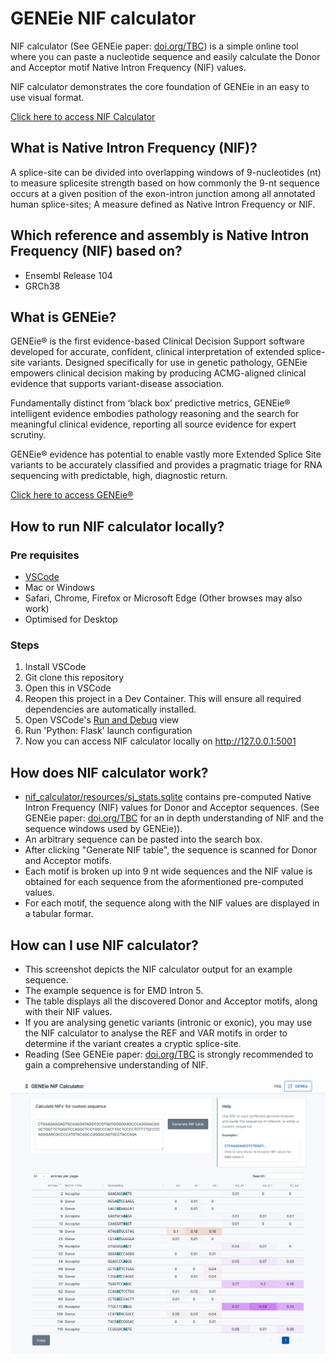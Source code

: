 # GENEie NIF calculator

NIF calculator (See GENEie paper: [doi.org/TBC](doi.org/TBC)) is a simple online tool where you can paste a nucleotide sequence and easily calculate the Donor and Acceptor motif Native Intron Frequency (NIF) values.

NIF calculator demonstrates the core foundation of GENEie in an easy to use visual format.

[Click here to access NIF Calculator](https://nifcalc.frontiergenomics.com.au)

## What is Native Intron Frequency (NIF)?

A splice-site can be divided into overlapping windows of 9-nucleotides (nt) to measure splicesite strength based on how commonly the 9-nt sequence occurs at a given position of the exon-intron junction among all annotated human splice-sites; A measure defined as Native Intron Frequency or NIF.

## Which reference and assembly is Native Intron Frequency (NIF) based on?

* Ensembl Release 104
* GRCh38

## What is GENEie?

GENEie® is the first evidence-based Clinical Decision Support software developed for accurate, confident, clinical interpretation of extended splice-site variants. Designed specifically for use in genetic pathology, GENEie empowers clinical decision making by producing ACMG-aligned clinical evidence that supports variant-disease association.

Fundamentally distinct from ‘black box’ predictive metrics, GENEie® intelligent evidence embodies pathology reasoning and the search for meaningful clinical evidence, reporting all source evidence for expert scrutiny.

GENEie® evidence has potential to enable vastly more Extended Splice Site variants to be accurately classified and provides a pragmatic triage for RNA sequencing with predictable, high, diagnostic return.

[Click here to access GENEie®](https://geneie.frontiergenomics.com.au)

## How to run NIF calculator locally?

### Pre requisites
* [VSCode](https://code.visualstudio.com)
* Mac or Windows
* Safari, Chrome, Firefox or Microsoft Edge (Other browses may also work)
* Optimised for Desktop

### Steps
1. Install VSCode
2. Git clone this repository
3. Open this in VSCode
4. Reopen this project in a Dev Container. This will ensure all required dependencies are automatically installed.
5. Open VSCode's [Run and Debug](https://code.visualstudio.com/docs/editor/debugging) view
6. Run 'Python: Flask' launch configuration
7. Now you can access NIF calculator locally on http://127.0.0.1:5001

## How does NIF calculator work?

* [nif_calculator/resources/sj_stats.sqlite](nif_calculator/resources/sj_stats.sqlite) contains pre-computed Native Intron Frequency (NIF) values for Donor and Acceptor sequences. (See GENEie paper: [doi.org/TBC](doi.org/TBC) for an in depth understanding of NIF and the sequence windows used by GENEie)).
* An arbitrary sequence can be pasted into the search box.
* After clicking "Generate NIF table", the sequence is scanned for Donor and Acceptor motifs.
* Each motif is broken up into 9 nt wide sequences and the NIF value is obtained for each sequence from the aformentioned pre-computed values.
* For each motif, the sequence along with the NIF values are displayed in a tabular formar.

## How can I use NIF calculator?

* This screenshot depicts the NIF calculator output for an example sequence.
* The example sequence is for EMD Intron 5.
* The table displays all the discovered Donor and Acceptor motifs, along with their NIF values.
* If you are analysing genetic variants (intronic or exonic), you may use the NIF calculator to analyse the REF and VAR motifs in order to determine if the variant creates a cryptic splice-site.
* Reading (See GENEie paper: [doi.org/TBC](doi.org/TBC) is strongly recommended to gain a comprehensive understanding of NIF. 

![image](./docs/screenshot.png)